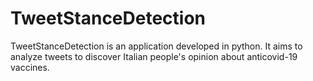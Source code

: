 # TweetStanceDetection

TweetStanceDetection is an application developed in python. 
It aims to analyze tweets to discover Italian people's opinion about anticovid-19 vaccines.  
